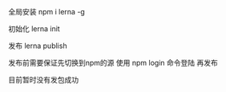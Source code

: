 全局安装
    npm i lerna -g

初始化
    lerna init

发布
    lerna publish

发布前需要保证先切换到npm的源
使用 npm login 命令登陆
再发布

目前暂时没有发包成功
